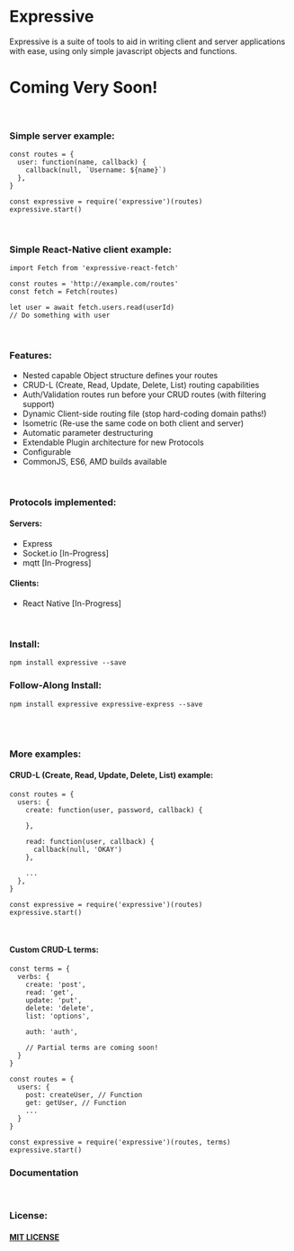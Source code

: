 # Expressive
Expressive is a suite of tools to aid in writing client and server applications with ease, using only simple javascript objects and functions.

# Coming Very Soon! #
<br>


### Simple server example: ###

    const routes = {
      user: function(name, callback) {
        callback(null, `Username: ${name}`)
      },
    }
    
    const expressive = require('expressive')(routes)
    expressive.start()
    
<br>

### Simple React-Native client example: ###

    import Fetch from 'expressive-react-fetch'
    
    const routes = 'http://example.com/routes'
    const fetch = Fetch(routes)
    
    let user = await fetch.users.read(userId)
    // Do something with user 
    
<br>

### Features: ### 
- Nested capable Object structure defines your routes
- CRUD-L (Create, Read, Update, Delete, List) routing capabilities
- Auth/Validation routes run before your CRUD routes (with filtering support)
- Dynamic Client-side routing file (stop hard-coding domain paths!)
- Isometric (Re-use the same code on both client and server)
- Automatic parameter destructuring
- Extendable Plugin architecture for new Protocols
- Configurable
- CommonJS, ES6, AMD builds available

<br>

### Protocols implemented: ### 
#### Servers: ####
- Express
- Socket.io [In-Progress]
- mqtt [In-Progress]

#### Clients: ####
- React Native [In-Progress]

<br>

### Install: ###
    npm install expressive --save

### Follow-Along Install: ###
    npm install expressive expressive-express --save

<br>
<br>

### More examples: ###

#### CRUD-L (Create, Read, Update, Delete, List) example: ####
    const routes = {
      users: {
        create: function(user, password, callback) {
    
        },
    
        read: function(user, callback) {
          callback(null, 'OKAY')
        },
    
        ...
      },
    }

    const expressive = require('expressive')(routes)
    expressive.start()

<br>

####  Custom CRUD-L terms: #### 

    const terms = {
      verbs: {
        create: 'post',
        read: 'get',
        update: 'put',
        delete: 'delete',
        list: 'options',
        
        auth: 'auth',
        
        // Partial terms are coming soon!
      }
    }

    const routes = {
      users: {
        post: createUser, // Function
        get: getUser, // Function
        ...
      }
    }
    
    const expressive = require('expressive')(routes, terms)
    expressive.start()

### Documentation ###

<br>

### License: ###
#### [MIT LICENSE](https://github.com/bugs181/Expressive/blob/master/LICENSE) ####
